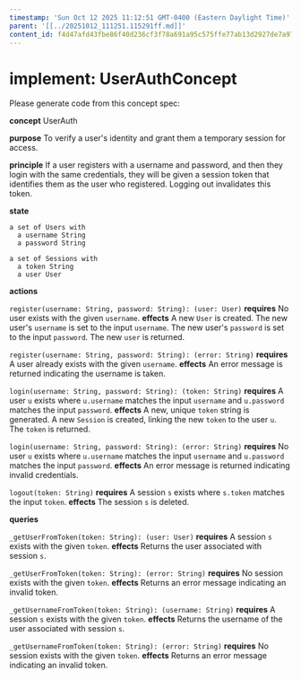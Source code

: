 ```yaml
---
timestamp: 'Sun Oct 12 2025 11:12:51 GMT-0400 (Eastern Daylight Time)'
parent: '[[../20251012_111251.115291ff.md]]'
content_id: f4d47afd43fbe86f40d236cf3f78a691a95c575ffe77ab13d2927de7a97c2c8c
---
```


# implement: UserAuthConcept

Please generate code from this concept spec:

**concept** UserAuth

**purpose** To verify a user's identity and grant them a temporary session for access.

**principle** If a user registers with a username and password, and then they login with the same credentials, they will be given a session token that identifies them as the user who registered. Logging out invalidates this token.

**state**

```
a set of Users with
  a username String
  a password String

a set of Sessions with
  a token String
  a user User
```

**actions**

`register(username: String, password: String): (user: User)`
**requires**
No user exists with the given `username`.
**effects**
A new `User` is created.
The new user's `username` is set to the input `username`.
The new user's `password` is set to the input `password`.
The new `user` is returned.

`register(username: String, password: String): (error: String)`
**requires**
A user already exists with the given `username`.
**effects**
An error message is returned indicating the username is taken.

`login(username: String, password: String): (token: String)`
**requires**
A user `u` exists where `u.username` matches the input `username` and `u.password` matches the input `password`.
**effects**
A new, unique `token` string is generated.
A new `Session` is created, linking the new `token` to the user `u`.
The `token` is returned.

`login(username: String, password: String): (error: String)`
**requires**
No user `u` exists where `u.username` matches the input `username` and `u.password` matches the input `password`.
**effects**
An error message is returned indicating invalid credentials.

`logout(token: String)`
**requires**
A session `s` exists where `s.token` matches the input `token`.
**effects**
The session `s` is deleted.

**queries**

`_getUserFromToken(token: String): (user: User)`
**requires**
A session `s` exists with the given `token`.
**effects**
Returns the user associated with session `s`.

`_getUserFromToken(token: String): (error: String)`
**requires**
No session exists with the given `token`.
**effects**
Returns an error message indicating an invalid token.

`_getUsernameFromToken(token: String): (username: String)`
**requires**
A session `s` exists with the given `token`.
**effects**
Returns the username of the user associated with session `s`.

`_getUsernameFromToken(token: String): (error: String)`
**requires**
No session exists with the given `token`.
**effects**
Returns an error message indicating an invalid token.
